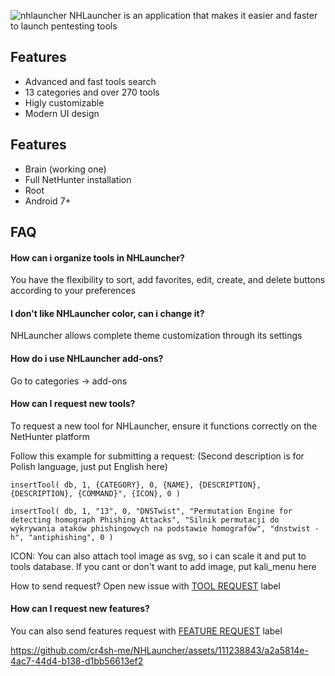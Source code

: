 
![nhlauncher](https://user-images.githubusercontent.com/111238843/236333484-35782200-224a-441d-9e8f-e2b54c86eeb1.png)
NHLauncher is an application that makes it easier and faster to launch pentesting tools

## Features
- Advanced and fast tools search
- 13 categories and over 270 tools
- Higly customizable
- Modern UI design

## Features
- Brain (working one)
- Full NetHunter installation
- Root
- Android 7+

## FAQ

#### How can i organize tools in NHLauncher?
You have the flexibility to sort, add favorites, edit, create, and delete buttons according to your preferences

#### I don't like NHLauncher color, can i change it?
NHLauncher allows complete theme customization through its settings

#### How do i use NHLauncher add-ons?
Go to categories -> add-ons

#### How can I request new tools?
To request a new tool for NHLauncher, ensure it functions correctly on the NetHunter platform

Follow this example for submitting a request:
(Second description is for Polish language, just put English here) 

`insertTool(
            db,
            1,
            {CATEGORY},
            0,
            {NAME},
            {DESCRIPTION},
            {DESCRIPTION},
            {COMMAND}",
            {ICON},
            0
        )`

`insertTool(
            db,
            1,
            "13",
            0,
            "DNSTwist",
            "Permutation Engine for detecting homograph Phishing Attacks",
            "Silnik permutacji do wykrywania ataków phishingowych na podstawie homografów",
            "dnstwist -h",
            "antiphishing",
            0
        )`
        
ICON: You can also attach tool image as svg, so i can scale it and put to tools database. If you cant or don't want to add image, put kali_menu here

How to send request?
Open new issue with  [TOOL REQUEST](https://github.com/cr4sh-me/NHLauncher/labels) label

#### How can I request new features?
You can also send features request with [FEATURE REQUEST](https://github.com/cr4sh-me/NHLauncher/labels) label

https://github.com/cr4sh-me/NHLauncher/assets/111238843/a2a5814e-4ac7-44d4-b138-d1bb56613ef2
